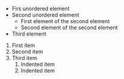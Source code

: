 * Firs unordered element
* Second unordered element
  * First element of the second element
  * Second element of the second element
* Third element

1. First item
2. Second item
3. Third item
    1. Indented item
    2. Indented item
